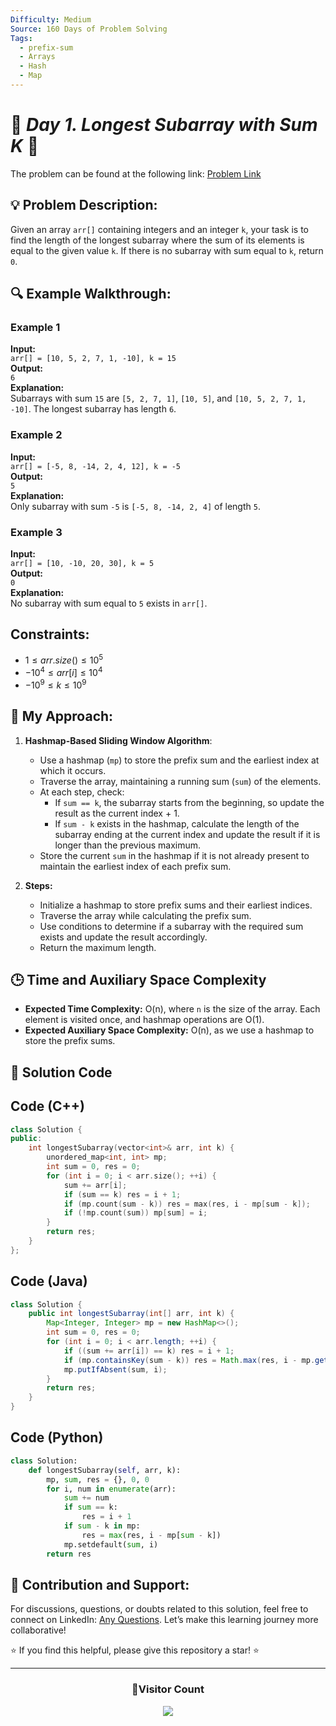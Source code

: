 ```yaml
---
Difficulty: Medium
Source: 160 Days of Problem Solving
Tags:
  - prefix-sum
  - Arrays
  - Hash
  - Map
---
```


# 🚀 _Day 1. Longest Subarray with Sum K_ 🧠

The problem can be found at the following link: [Problem Link](https://www.geeksforgeeks.org/batch/gfg-160-problems/track/prefix-sum-gfg-160/problem/longest-sub-array-with-sum-k0809)

## 💡 **Problem Description:**

Given an array `arr[]` containing integers and an integer `k`, your task is to find the length of the longest subarray where the sum of its elements is equal to the given value `k`. If there is no subarray with sum equal to `k`, return `0`.

## 🔍 **Example Walkthrough:**

### **Example 1**

**Input:**  
`arr[] = [10, 5, 2, 7, 1, -10], k = 15`  
**Output:**  
`6`  
**Explanation:**  
Subarrays with sum `15` are `[5, 2, 7, 1]`, `[10, 5]`, and `[10, 5, 2, 7, 1, -10]`. The longest subarray has length `6`.

### **Example 2**

**Input:**  
`arr[] = [-5, 8, -14, 2, 4, 12], k = -5`  
**Output:**  
`5`  
**Explanation:**  
Only subarray with sum `-5` is `[-5, 8, -14, 2, 4]` of length `5`.

### **Example 3**

**Input:**  
`arr[] = [10, -10, 20, 30], k = 5`  
**Output:**  
`0`  
**Explanation:**  
No subarray with sum equal to `5` exists in `arr[]`.

## Constraints:

- $`1 ≤ arr.size() ≤ 10^5`$
- $`-10^4 ≤ arr[i] ≤ 10^4`$
- $`-10^9 ≤ k ≤ 10^9`$

## 🎯 **My Approach:**

1. **Hashmap-Based Sliding Window Algorithm**:

   - Use a hashmap (`mp`) to store the prefix sum and the earliest index at which it occurs.
   - Traverse the array, maintaining a running sum (`sum`) of the elements.
   - At each step, check:
     - If `sum == k`, the subarray starts from the beginning, so update the result as the current index + 1.
     - If `sum - k` exists in the hashmap, calculate the length of the subarray ending at the current index and update the result if it is longer than the previous maximum.
   - Store the current `sum` in the hashmap if it is not already present to maintain the earliest index of each prefix sum.

2. **Steps:**
   - Initialize a hashmap to store prefix sums and their earliest indices.
   - Traverse the array while calculating the prefix sum.
   - Use conditions to determine if a subarray with the required sum exists and update the result accordingly.
   - Return the maximum length.

## 🕒 **Time and Auxiliary Space Complexity**

- **Expected Time Complexity:** O(n), where `n` is the size of the array. Each element is visited once, and hashmap operations are O(1).
- **Expected Auxiliary Space Complexity:** O(n), as we use a hashmap to store the prefix sums.

## 📝 **Solution Code**

## Code (C++)

```cpp
class Solution {
public:
    int longestSubarray(vector<int>& arr, int k) {
        unordered_map<int, int> mp;
        int sum = 0, res = 0;
        for (int i = 0; i < arr.size(); ++i) {
            sum += arr[i];
            if (sum == k) res = i + 1;
            if (mp.count(sum - k)) res = max(res, i - mp[sum - k]);
            if (!mp.count(sum)) mp[sum] = i;
        }
        return res;
    }
};
```

## Code (Java)

```java
class Solution {
    public int longestSubarray(int[] arr, int k) {
        Map<Integer, Integer> mp = new HashMap<>();
        int sum = 0, res = 0;
        for (int i = 0; i < arr.length; ++i) {
            if ((sum += arr[i]) == k) res = i + 1;
            if (mp.containsKey(sum - k)) res = Math.max(res, i - mp.get(sum - k));
            mp.putIfAbsent(sum, i);
        }
        return res;
    }
}
```

## Code (Python)

```python
class Solution:
    def longestSubarray(self, arr, k):
        mp, sum, res = {}, 0, 0
        for i, num in enumerate(arr):
            sum += num
            if sum == k:
                res = i + 1
            if sum - k in mp:
                res = max(res, i - mp[sum - k])
            mp.setdefault(sum, i)
        return res
```

## 🎯 **Contribution and Support:**

For discussions, questions, or doubts related to this solution, feel free to connect on LinkedIn: [Any Questions](https://www.linkedin.com/in/patel-hetkumar-sandipbhai-8b110525a/). Let’s make this learning journey more collaborative!

⭐ If you find this helpful, please give this repository a star! ⭐

---

<div align="center">
  <h3><b>📍Visitor Count</b></h3>
</div>

<p align="center">
  <img src="https://profile-counter.glitch.me/Hunterdii/count.svg" />
</p>
